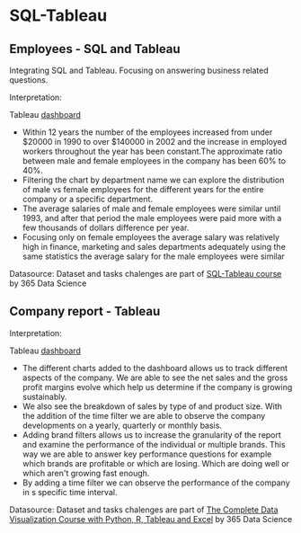 # SQL-Tableau

## Employees - SQL and Tableau 
Integrating SQL and Tableau. Focusing on answering business related questions.

Interpretation:

Tableau [dashboard](https://public.tableau.com/app/profile/iwona8604/viz/Dashboard1_16369171592250/Dashboard1?publish=yes)

- Within 12 years the number of the employees increased from under $20000 in 1990 to over $140000 in 2002 and the increase in employed workers throughout the year has been constant.The approximate ratio between male and female employees in the company has been 60% to 40%.
- Filtering the chart by department name we can explore the distribution of male vs female employees for the different years for the entire company or a specific department.
- The average salaries of male and female employees were similar until 1993, and after that period the male employees were paid more with a few thousands of dollars difference per year.
- Focusing only on female employees the average salary was relatively high in finance, marketing and sales departments adequately using the same statistics the average salary for the male employees were similar

Datasource: Dataset and tasks chalenges are part of [SQL-Tableau course](https://learn.365datascience.com/courses/sql-tableau/course-introduction/) by 365 Data Science

## Company report - Tableau

Interpretation: 

Tableau [dashboard](https://public.tableau.com/app/profile/iwona8604/viz/Report_16365510838880/DrinkoReport)

- The different charts added to the dashboard allows us to track different aspects of the company. We are able to see the net sales and the gross profit margins evolve which help us determine if the company is growing sustainably. 
- We also see the breakdown of sales by type of and  product size. With the addition of the time filter we are able to observe the company developments on a yearly, quarterly or monthly basis.
- Adding brand filters allows us to increase the granularity of the report and examine the performance of the individual or multiple brands. This way we are able to answer key performance questions for example which brands are profitable or which are losing. Which are doing well or which aren't growing fast enough.
- By adding a time filter we can observe the performance of the company in s specific time interval.

Datasource: Dataset and tasks chalenges are part of [The Complete Data Visualization Course with Python, R, Tableau and Excel](https://learn.365datascience.com/courses/data-visualization/what-does-the-course-cover/) by 365 Data Science
